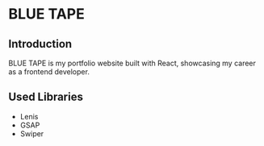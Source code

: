 # BLUE TAPE

## Introduction
BLUE TAPE is my portfolio website built with React, showcasing my career as a frontend developer.

## Used Libraries
- Lenis
- GSAP
- Swiper
